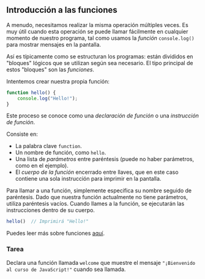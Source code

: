 ## Introducción a las funciones

A menudo, necesitamos realizar la misma operación múltiples veces. Es muy útil cuando esta operación se puede llamar fácilmente en cualquier momento de nuestro programa, tal como usamos la _función_ `console.log()` para mostrar mensajes en la pantalla.

Así es típicamente como se estructuran los programas: están divididos en "bloques" lógicos que se utilizan según sea necesario. El tipo principal de estos "bloques" son las _funciones_.

Intentemos crear nuestra propia función:
```js
function hello() {
    console.log("Hello!");
}
```

Este proceso se conoce como una _declaración de función_ o una _instrucción de función_.

Consiste en:

* La palabra clave `function`.
* Un nombre de función, como `hello`.
* Una lista de _parámetros_ entre paréntesis (puede no haber parámetros, como en el ejemplo).
* El _cuerpo de la función_ encerrado entre llaves, que en este caso contiene una sola instrucción para imprimir en la pantalla.

Para llamar a una función, simplemente especifica su nombre seguido de paréntesis. Dado que nuestra función actualmente no tiene parámetros, utiliza paréntesis vacíos. Cuando llames a la función, se ejecutarán las instrucciones dentro de su cuerpo.
```js
hello()  // Imprimirá "Hello!"
```

Puedes leer más sobre funciones [aquí](https://developer.mozilla.org/es/docs/Learn/JavaScript/Building_blocks/Functions).


### Tarea

Declara una función llamada `welcome` que muestre el mensaje `"¡Bienvenido al curso de JavaScript!"` cuando sea llamada.